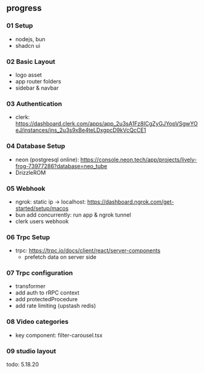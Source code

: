 ## progress
### 01 Setup

- nodejs, bun
- shadcn ui

### 02 Basic Layout

- logo asset
- app router folders
- sidebar & navbar

### 03 Authentication

- clerk: https://dashboard.clerk.com/apps/app_2u3sA1Fz8ICgZyGJYopVSgwYOeJ/instances/ins_2u3s9xBe4teLDxgpcD9kVcQcCE1

### 04 Database Setup

- neon (postgresql online): https://console.neon.tech/app/projects/lively-frog-73977286?database=neo_tube
- DrizzleROM

### 05 Webhook
- ngrok: static ip -> localhost: https://dashboard.ngrok.com/get-started/setup/macos
- bun add concurrently: run app & ngrok tunnel
- clerk users webhook

### 06 Trpc Setup
- trpc: https://trpc.io/docs/client/react/server-components 
  - prefetch data on server side

### 07 Trpc configuration
- transformer
- add auth to rRPC context
- add protectedProcedure
- add rate limiting (upstash redis)

### 08 Video categories
- key component: filter-carousel.tsx

### 09 studio layout
todo: 5.18.20

